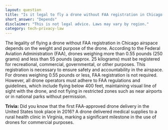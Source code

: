 ```yaml
---
layout: question
title: "Is it legal to fly a drone without FAA registration in Chicago airspace?"
short_answer: "Depends"
disclaimer: "This is not legal advice. Laws may vary by region."
category: tech-privacy-law
---
```

The legality of flying a drone without FAA registration in Chicago airspace depends on the weight and purpose of the drone. According to the Federal Aviation Administration (FAA), drones weighing more than 0.55 pounds (250 grams) and less than 55 pounds (approx. 25 kilograms) must be registered for recreational, commercial, governmental, or other purposes. This registration is necessary to ensure safety and accountability in the airspace. For drones weighing 0.55 pounds or less, FAA registration is not required. However, all drone operators must adhere to FAA regulations and guidelines, which include flying below 400 feet, maintaining visual line of sight with the drone, and not flying in restricted zones such as near airports or in national parks without permission.

**Trivia:** Did you know that the first FAA-approved drone delivery in the United States took place in 2016? A drone delivered medical supplies to a rural health clinic in Virginia, marking a significant milestone in the use of drones for commercial purposes.

